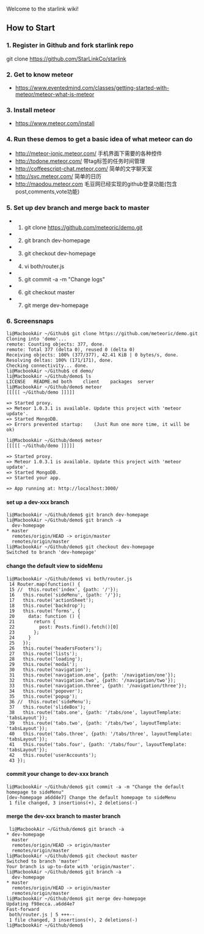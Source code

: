 Welcome to the starlink wiki!

## How to Start

### 1. Register in Github and fork starlink repo
git clone https://github.com/StarLinkCo/starlink

### 2. Get to know meteor
* https://www.eventedmind.com/classes/getting-started-with-meteor/meteor-what-is-meteor

### 3. Install meteor
* https://www.meteor.com/install

### 4. Run these demos to get a basic idea of what meteor can do
* http://meteor-ionic.meteor.com/ 手机界面下需要的各种控件
* http://todone.meteor.com/  带tag标签的任务时间管理
* http://coffeescript-chat.meteor.com/  简单的文字聊天室
* http://svc.meteor.com/   简单的日历
* http://maodou.meteor.com  毛豆网已经实现的github登录功能(包含post,comments,vote功能)

### 5. Set up dev branch and merge back to master
* 1. git clone https://github.com/meteoric/demo.git
* 2. git branch dev-homepage
* 3. git checkout dev-homepage
* 4. vi both/router.js
* 5. git commit -a -m "Change logs"
* 6. git checkout master
* 7. git merge dev-homepage

### 6. Screensnaps
    li@MacbookAir ~/Github$ git clone https://github.com/meteoric/demo.git
    Cloning into 'demo'...
    remote: Counting objects: 377, done.
    remote: Total 377 (delta 0), reused 0 (delta 0)
    Receiving objects: 100% (377/377), 42.41 KiB | 0 bytes/s, done.
    Resolving deltas: 100% (171/171), done.
    Checking connectivity... done.
    li@MacbookAir ~/Github$ cd demo/
    li@MacbookAir ~/Github/demo$ ls
    LICENSE   README.md both    client    packages  server
    li@MacbookAir ~/Github/demo$ meteor
    [[[[[ ~/Github/demo ]]]]]                     

    => Started proxy.                             
    => Meteor 1.0.3.1 is available. Update this project with 'meteor update'.
    => Started MongoDB.                           
    => Errors prevented startup:    (Just Run one more time, it will be ok)

    li@MacbookAir ~/Github/demo$ meteor
    [[[[[ ~/Github/demo ]]]]]                     

    => Started proxy.                             
    => Meteor 1.0.3.1 is available. Update this project with 'meteor update'.
    => Started MongoDB.                           
    => Started your app.                          

    => App running at: http://localhost:3000/

#### set up a dev-xxx branch
    li@MacbookAir ~/Github/demo$ git branch dev-homepage
    li@MacbookAir ~/Github/demo$ git branch -a
      dev-homepage
    * master
      remotes/origin/HEAD -> origin/master
      remotes/origin/master
    li@MacbookAir ~/Github/demo$ git checkout dev-homepage
    Switched to branch 'dev-homepage'

#### change the default view to sideMenu
    li@MacbookAir ~/Github/demo$ vi both/router.js 
     14 Router.map(function() {
     15 //  this.route('index', {path: '/'});
     16   this.route('sideMenu', {path: '/'});
     17   this.route('actionSheet');
     18   this.route('backdrop');
     19   this.route('forms', {
     20     data: function () {
     21       return {
     22         post: Posts.find().fetch()[0]
     23       };
     24     }
     25   });
     26   this.route('headersFooters');
     27   this.route('lists');
     28   this.route('loading');
     29   this.route('modal');
     30   this.route('navigation');
     31   this.route('navigation.one', {path: '/navigation/one'});
     32   this.route('navigation.two', {path: '/navigation/two'});
     33   this.route('navigation.three', {path: '/navigation/three'});
     34   this.route('popover');
     35   this.route('popup');
     36 //  this.route('sideMenu');
     37   this.route('slideBox');
     38   this.route('tabs.one', {path: '/tabs/one', layoutTemplate: 'tabsLayout'});
     39   this.route('tabs.two', {path: '/tabs/two', layoutTemplate: 'tabsLayout'});
     40   this.route('tabs.three', {path: '/tabs/three', layoutTemplate: 'tabsLayout'});
     41   this.route('tabs.four', {path: '/tabs/four', layoutTemplate: 'tabsLayout'});
     42   this.route('userAccounts');
     43 });

#### commit your change to dev-xxx branch
    li@MacbookAir ~/Github/demo$ git commit -a -m "Change the default homepage to sideMenu"
    [dev-homepage a6dd4e7] Change the default homepage to sideMenu
     1 file changed, 3 insertions(+), 2 deletions(-)

#### merge the dev-xxx branch to master branch
     li@MacbookAir ~/Github/demo$ git branch -a
    * dev-homepage
      master
      remotes/origin/HEAD -> origin/master
      remotes/origin/master
    li@MacbookAir ~/Github/demo$ git checkout master
    Switched to branch 'master'
    Your branch is up-to-date with 'origin/master'.
    li@MacbookAir ~/Github/demo$ git branch -a
      dev-homepage
    * master
      remotes/origin/HEAD -> origin/master
      remotes/origin/master
    li@MacbookAir ~/Github/demo$ git merge dev-homepage
    Updating f98ecca..a6dd4e7
    Fast-forward
     both/router.js | 5 +++--
     1 file changed, 3 insertions(+), 2 deletions(-)
    li@MacbookAir ~/Github/demo$ 

